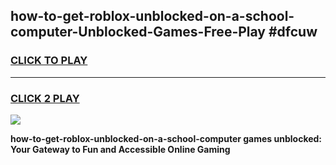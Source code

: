 
## how-to-get-roblox-unblocked-on-a-school-computer-Unblocked-Games-Free-Play #dfcuw
<h3>
<a href="https://us.freeplayer.one?title=how-to-get-roblox-unblocked-on-a-school-computer&ref=9M">CLICK TO PLAY</a></h3>
<hr>

<h3>
<a href="https://us.freeplayer.one?title=how-to-get-roblox-unblocked-on-a-school-computer&ref=9M">CLICK 2 PLAY</a>
  
</h3>

<a href="https://us.freeplayer.one?title=how-to-get-roblox-unblocked-on-a-school-computer&ref=9M"><img src="https://clearcache.store/games.png"></a>


**how-to-get-roblox-unblocked-on-a-school-computer games unblocked: Your Gateway to Fun and Accessible Online Gaming**
